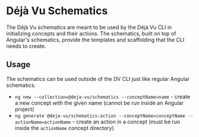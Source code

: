 # Déjà Vu Schematics


The Déjà Vu schematics are meant to be used by the Déjà Vu CLI in initializing
concepts and their actions. The schematics, built on top of Angular's schematics,
provide the templates and scaffolding that the CLI needs to create.

## Usage

The schematics can be used outside of the DV CLI
just like regular Angular schematics.

- `ng new --collection=@deja-vu/schematics --conceptName=name` -
    create a new concept with the given name
    (cannot be run inside an Angular project)
- `ng generate @deja-vu/schematics:action --conceptName=conceptName
    --actionName=actionName` - create an action in a concept
    (must be run inside the `actionName` concept directory)
 
